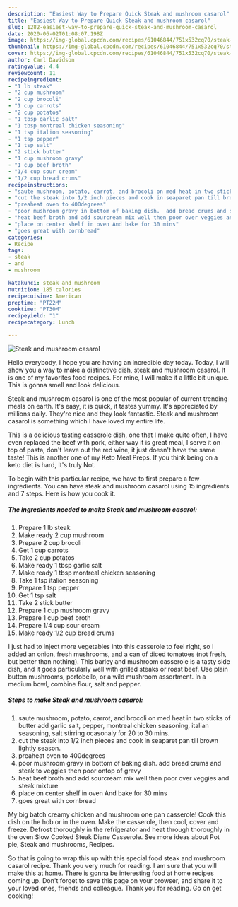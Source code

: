 ```yaml
---
description: "Easiest Way to Prepare Quick Steak and mushroom casarol"
title: "Easiest Way to Prepare Quick Steak and mushroom casarol"
slug: 1282-easiest-way-to-prepare-quick-steak-and-mushroom-casarol
date: 2020-06-02T01:08:07.198Z
image: https://img-global.cpcdn.com/recipes/61046844/751x532cq70/steak-and-mushroom-casarol-recipe-main-photo.jpg
thumbnail: https://img-global.cpcdn.com/recipes/61046844/751x532cq70/steak-and-mushroom-casarol-recipe-main-photo.jpg
cover: https://img-global.cpcdn.com/recipes/61046844/751x532cq70/steak-and-mushroom-casarol-recipe-main-photo.jpg
author: Carl Davidson
ratingvalue: 4.4
reviewcount: 11
recipeingredient:
- "1 lb steak"
- "2 cup mushroom"
- "2 cup brocoli"
- "1 cup carrots"
- "2 cup potatos"
- "1 tbsp garlic salt"
- "1 tbsp montreal chicken seasoning"
- "1 tsp italion seasoning"
- "1 tsp pepper"
- "1 tsp salt"
- "2 stick butter"
- "1 cup mushroom gravy"
- "1 cup beef broth"
- "1/4 cup sour cream"
- "1/2 cup bread crums"
recipeinstructions:
- "saute mushroom, potato, carrot, and brocoli on med heat in two sticks of butter add garlic salt, pepper, montreal chicken seasoning, italian seasoning, salt stirring ocasonaly for 20 to 30 mins."
- "cut the steak into 1/2 inch pieces and cook in seaparet pan till brown lightly season."
- "preaheat oven to 400degrees"
- "poor mushroom gravy in bottom of baking dish.  add bread crums and steak to veggies then poor ontop of gravy"
- "heat beef broth and add sourcream mix well then poor over veggies and steak mixture"
- "place on center shelf in oven And bake for 30 mins"
- "goes great with cornbread"
categories:
- Recipe
tags:
- steak
- and
- mushroom

katakunci: steak and mushroom 
nutrition: 185 calories
recipecuisine: American
preptime: "PT22M"
cooktime: "PT30M"
recipeyield: "1"
recipecategory: Lunch

---
```



![Steak and mushroom casarol](https://img-global.cpcdn.com/recipes/61046844/751x532cq70/steak-and-mushroom-casarol-recipe-main-photo.jpg)

Hello everybody, I hope you are having an incredible day today. Today, I will show you a way to make a distinctive dish, steak and mushroom casarol. It is one of my favorites food recipes. For mine, I will make it a little bit unique. This is gonna smell and look delicious.

Steak and mushroom casarol is one of the most popular of current trending meals on earth. It's easy, it is quick, it tastes yummy. It's appreciated by millions daily. They're nice and they look fantastic. Steak and mushroom casarol is something which I have loved my entire life.

This is a delicious tasting casserole dish, one that I make quite often, I have even replaced the beef with pork, either way it is great meal, I serve it on top of pasta, don&#39;t leave out the red wine, it just doesn&#39;t have the same taste! This is another one of my Keto Meal Preps. If you think being on a keto diet is hard, It&#39;s truly Not.


To begin with this particular recipe, we have to first prepare a few ingredients. You can have steak and mushroom casarol using 15 ingredients and 7 steps. Here is how you cook it.

<!--inarticleads1-->

##### The ingredients needed to make Steak and mushroom casarol:

1. Prepare 1 lb steak
1. Make ready 2 cup mushroom
1. Prepare 2 cup brocoli
1. Get 1 cup carrots
1. Take 2 cup potatos
1. Make ready 1 tbsp garlic salt
1. Make ready 1 tbsp montreal chicken seasoning
1. Take 1 tsp italion seasoning
1. Prepare 1 tsp pepper
1. Get 1 tsp salt
1. Take 2 stick butter
1. Prepare 1 cup mushroom gravy
1. Prepare 1 cup beef broth
1. Prepare 1/4 cup sour cream
1. Make ready 1/2 cup bread crums


I just had to inject more vegetables into this casserole to feel right, so I added an onion, fresh mushrooms, and a can of diced tomatoes (not fresh, but better than nothing). This barley and mushroom casserole is a tasty side dish, and it goes particularly well with grilled steaks or roast beef. Use plain button mushrooms, portobello, or a wild mushroom assortment. In a medium bowl, combine flour, salt and pepper. 

<!--inarticleads2-->

##### Steps to make Steak and mushroom casarol:

1. saute mushroom, potato, carrot, and brocoli on med heat in two sticks of butter add garlic salt, pepper, montreal chicken seasoning, italian seasoning, salt stirring ocasonaly for 20 to 30 mins.
1. cut the steak into 1/2 inch pieces and cook in seaparet pan till brown lightly season.
1. preaheat oven to 400degrees
1. poor mushroom gravy in bottom of baking dish.  add bread crums and steak to veggies then poor ontop of gravy
1. heat beef broth and add sourcream mix well then poor over veggies and steak mixture
1. place on center shelf in oven And bake for 30 mins
1. goes great with cornbread


My big batch creamy chicken and mushroom one pan casserole! Cook this dish on the hob or in the oven. Make the casserole, then cool, cover and freeze. Defrost thoroughly in the refrigerator and heat through thoroughly in the oven Slow Cooked Steak Diane Casserole. See more ideas about Pot pie, Steak and mushrooms, Recipes. 

So that is going to wrap this up with this special food steak and mushroom casarol recipe. Thank you very much for reading. I am sure that you will make this at home. There is gonna be interesting food at home recipes coming up. Don't forget to save this page on your browser, and share it to your loved ones, friends and colleague. Thank you for reading. Go on get cooking!
